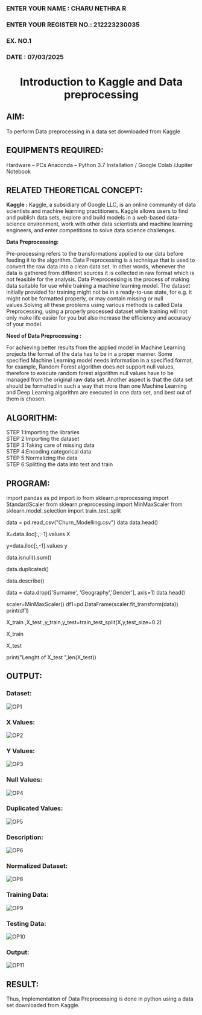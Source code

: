 <H3>ENTER YOUR NAME : CHARU NETHRA R
<H3>ENTER YOUR REGISTER NO.: 212223230035
<H3>EX. NO.1</H3>
<H3>DATE : 07/03/2025
<H1 ALIGN =CENTER> Introduction to Kaggle and Data preprocessing</H1>

## AIM:

To perform Data preprocessing in a data set downloaded from Kaggle

## EQUIPMENTS REQUIRED:
Hardware – PCs
Anaconda – Python 3.7 Installation / Google Colab /Jupiter Notebook

## RELATED THEORETICAL CONCEPT:

**Kaggle :**
Kaggle, a subsidiary of Google LLC, is an online community of data scientists and machine learning practitioners. Kaggle allows users to find and publish data sets, explore and build models in a web-based data-science environment, work with other data scientists and machine learning engineers, and enter competitions to solve data science challenges.

**Data Preprocessing:**

Pre-processing refers to the transformations applied to our data before feeding it to the algorithm. Data Preprocessing is a technique that is used to convert the raw data into a clean data set. In other words, whenever the data is gathered from different sources it is collected in raw format which is not feasible for the analysis.
Data Preprocessing is the process of making data suitable for use while training a machine learning model. The dataset initially provided for training might not be in a ready-to-use state, for e.g. it might not be formatted properly, or may contain missing or null values.Solving all these problems using various methods is called Data Preprocessing, using a properly processed dataset while training will not only make life easier for you but also increase the efficiency and accuracy of your model.

**Need of Data Preprocessing :**

For achieving better results from the applied model in Machine Learning projects the format of the data has to be in a proper manner. Some specified Machine Learning model needs information in a specified format, for example, Random Forest algorithm does not support null values, therefore to execute random forest algorithm null values have to be managed from the original raw data set.
Another aspect is that the data set should be formatted in such a way that more than one Machine Learning and Deep Learning algorithm are executed in one data set, and best out of them is chosen.


## ALGORITHM:
STEP 1:Importing the libraries<BR>
STEP 2:Importing the dataset<BR>
STEP 3:Taking care of missing data<BR>
STEP 4:Encoding categorical data<BR>
STEP 5:Normalizing the data<BR>
STEP 6:Splitting the data into test and train<BR>

##  PROGRAM:

import pandas as pd
import io
from sklearn.preprocessing import StandardScaler
from sklearn.preprocessing import MinMaxScaler
from sklearn.model_selection import train_test_split

data = pd.read_csv("Churn_Modelling.csv")
data
data.head()

X=data.iloc[:,:-1].values
X

y=data.iloc[:,-1].values
y

data.isnull().sum()

data.duplicated()

data.describe()

data = data.drop(['Surname', 'Geography','Gender'], axis=1)
data.head()

scaler=MinMaxScaler()
df1=pd.DataFrame(scaler.fit_transform(data))
print(df1)

X_train ,X_test ,y_train,y_test=train_test_split(X,y,test_size=0.2)

X_train

X_test

print("Lenght of X_test ",len(X_test))


## OUTPUT:
### Dataset:
![OP1](https://github.com/user-attachments/assets/322a482e-02cb-4cfa-95bf-3d1d67eb9383)

### X Values:
![OP2](https://github.com/user-attachments/assets/343634f9-4c49-4b19-90a7-36054b6750bd)

### Y Values:
![OP3](https://github.com/user-attachments/assets/d2ac58b7-158e-42cd-84c8-cd7247193c2e)

### Null Values:
![OP4](https://github.com/user-attachments/assets/65729c4a-8669-4206-916c-0edcdf68ed02)

### Duplicated Values:
![OP5](https://github.com/user-attachments/assets/dec4109a-d3fe-4365-8259-17b24f32d44b)

### Description:
![OP6](https://github.com/user-attachments/assets/22b5c424-026f-4f60-8be1-3af700c99574)

### Normalized Dataset: 
![OP8](https://github.com/user-attachments/assets/16523645-f2da-41c0-833e-f2545979ef92)

### Training Data:
![OP9](https://github.com/user-attachments/assets/02cfc404-2ff6-40af-8e4d-91814822abfc)

### Testing Data:
![OP10](https://github.com/user-attachments/assets/e3203309-e796-4cc7-a97d-66a32b4f8b54)

### Output:
![OP11](https://github.com/user-attachments/assets/cec439e3-bacf-4556-8674-c118733e97e6)

## RESULT:
Thus, Implementation of Data Preprocessing is done in python  using a data set downloaded from Kaggle.


